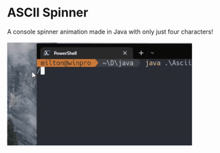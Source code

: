 # ASCII Spinner
A console spinner animation made in Java with only just four characters!<br><br>
![](spinner.gif)
